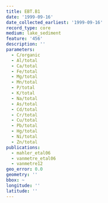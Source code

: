 ```yaml
---
title: EBT.B1
date: '1999-09-16'
date_collected_earliest: '1999-09-16'
record_type: core
medium: lake_sediment
feature: '456'
description: ''
parameters:
  - C/organic
  - Al/total
  - Ca/total
  - Fe/total
  - Mg/total
  - Mn/total
  - P/total
  - K/total
  - Na/total
  - As/total
  - Cd/total
  - Cr/total
  - Cu/total
  - Pb/total
  - Hg/total
  - Ni/total
  - Zn/total
publications:
  - mahler_etal06
  - vanmetre_etal06
  - vanmetre12
geo_error: 0.0
geometry: ''
bbox: ~
longitude: ''
latitude: ''
---
```

